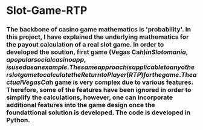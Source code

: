 # Slot-Game-RTP

### The backbone of casino game mathematics is 'probability'. In this project, I have explained the underlying mathematics for the payout calculation of a real slot game. In order to developed the soution, first game (Vegas Ca$h) in Slotomania, a popular social casino app, is used as an example. The same approach is applicable to any other slot game to calculate the Return to Player (RTP) for the game. The actual Vegas Ca$h game is very complex due to various features. Therefore, some of the features have been ignored in order to simplify the calculations, however, one can incorporate additional features into the game design once the foundattional solution is developed. The code is developed in Python.

